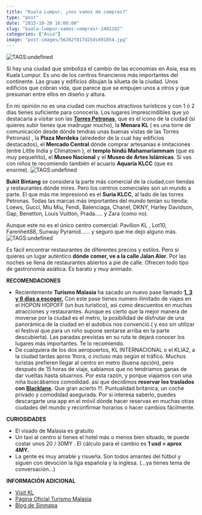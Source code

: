 ```yaml
---
title: "Kuala Lumpur, ¿nos vamos de compras?"
type: "post"
date: "2015-10-20 16:00:00"
slug: "kuala-lumpur-vamos-comprasr-2401102"
categories: ["Asia"]
image: "post-images/56262f817d25ds691854.jpg"
---
```


 ![ TAGS:undefined](post-images/56262f817d25ds691854.jpg "panorámica de las Torres Petronas")

 Si hay una ciudad que simboliza el cambio de las economias en Asia, esa es Kuala Lumpur. Es uno de los centros financieros más importantes del continente. Las gruas y edificios dibujan la silueta de la ciudad. Unos edificios que cobran vida, que parece que se empujen unos a otros y que presuman entre ellos en diseño y altura.

 En mi opinión no es una ciudad con muchos atractivos turísticos y con 1 ó 2 días tienes suficiente para conocerla. Los lugares imprescindibles que yo destacaría a visitar son las **[Torres Petronas](http://www.petronas.com.my/Pages/default.aspx)**, que es el icono de la ciudad (si quieres subir tienes que madrugar mucho), la **Menara KL** ( es una torre de comunicación desde dónde tendras unas buenas vistas de las Torres Petronas) , la **Plaza Merdeka** (alrededor de la cual hay edificios destacados), el **Mercado Central** dónde comprar artesanias e imitaciones (entre Little India y Chinatown ), el **templo hindú Mahamariammam** (que es muy pequeñito), el **Museo Nacional** y el **Museo de Artes Islámicas**. Si vas con niños te recomiendo también el acuario **Aquaria KLCC** (que es enorme). ![ TAGS:undefined](post-images/5626398e161a7s193802.jpg "Templo hindú Mahamariammam ")

 **Bukit Bintang** se considera la parte más comercial de la ciudad,con tiendas y restaurantes dónde mires. Pero los centros comerciales son un mundo a parte. El que más me impresionó es el **Suria KLCC**, al lado de las torres Petronas. Todas las marcas más importantes del mundo tenían su tienda: Loews, Gucci, Miu Miu, Fendi, Balenciaga, Chanel, DKNY, Harley Davidson, Gap, Benetton, Louis Vuitton, Prada..... y Zara (como no).

 Aunque este no es el único centro comercial: Pavilion KL , Lot10, Farenheit88, Sunway Pyramid...... y seguro que me dejo alguno más.![ TAGS:undefined](post-images/56263b6737aaes1308753.jpg "Suria KLCC centro comercial")

 Es fácil encontrar restaurantes de diferentes precios y estilos. Pero si quieres un lugar auténtico **dónde comer, ve a la calle Jalan Alor**. Por las noches se llena de restaurantes abiertos a pie de calle. Ofrecen todo tipo de gastronomía asiática. Es barato y muy animado.

 **RECOMENDACIONES**

- Recientemente **Turismo Malasia** ha sacado un nuevo pase llamado **[1, 3 y 6 días a escoger.](/wp-content/uploads/2015/10/562639598277ds151136.jpg)** Con este pase tienes numero ilimitado de viajes en el HOPON HOPOFF (un bus turistico), así como descuentos en muchas atracciones y restaurantes. Aunque es cierto que la mejor manera de moverse por la ciudad es el metro, la posibilidad de disfrutar de una panorámica de la ciudad en el autobús nos convenció.( y eso sin utilizar el festival que para un niño supone sentarse arriba en la parte descubierta). Las paradas previstas en su ruta te dejará conocer los lugares más importantes. Te lo recomiendo.
- De cualquiera de los dos aeropuertos, KL INTERNACIONAL o el KLIA2, a la ciudad tardas aprox 1hora, o incluso más según el tráfico. Muchos turistas prefieren llegar al centro en metro (buena opción), pero después de 15 horas de viaje, sabíamos que no tendriamos ganas de dar vueltas hasta situarnos. Por esta razón, y porque viajamos con una niña buscábamos comodidad. así que decidimos **reservar los traslados con [Blacklane](https://www.blacklane.com/en).** Que gran acierto !!!. Puntualidad británica, un coche privado y comodidad asegurada. Por si interesa saberlo, puedes descargarte una app en el móvil dónde hacer reservas en muchas otras ciudades del mundo y reconfirmar horarios o hacer cambios fácilmente.

 **CURIOSIDADES**

- El visado de Malasia es gratuito
- Un taxi al centro si tienes el hotel más o menos bien situado, te puede costar unos 20 / 30MY . El cálculo para el cambio es **1 usd = aprox 4MY.**
- La gente es muy amable y risueña. Son todos amantes del fútbol y siguen con devoción la liga española y la inglesa. (...ya tienes tema de conversación...)

 **INFORMACIÓN ADICIONAL**

- [Visit KL](http://www.visitkl.gov.my/visitklv2/)
- [Página Oficial Turismo Malasia](http://www.tourism.gov.my/es-es/es)
- [Blog de Sinmapa](http://www.sinmapa.net/kuala-lumpur-que-ver-y-que-hacer/)